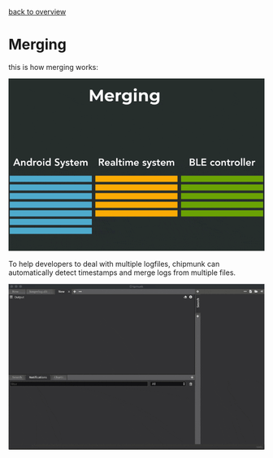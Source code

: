 [back to overview](README.md)
# Merging

this is how merging works:

![](assets/merging.gif)

To help developers to deal with multiple logfiles, chipmunk can automatically detect timestamps and merge logs from multiple files.

![](assets/merging_sample.gif)

